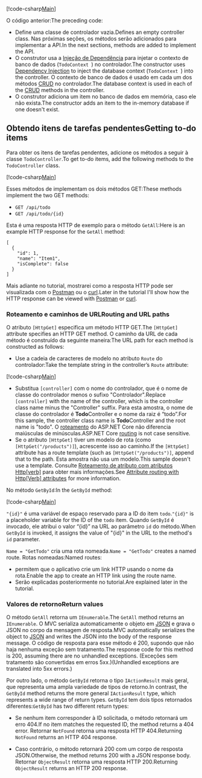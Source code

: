 [!code-csharp[Main](../../tutorials/first-web-api/sample/TodoApi/Controllers/TodoController2.cs?name=snippet_todo1)]

<span data-ttu-id="afb3c-101">O código anterior:</span><span class="sxs-lookup"><span data-stu-id="afb3c-101">The preceding code:</span></span>

* <span data-ttu-id="afb3c-102">Define uma classe de controlador vazia.</span><span class="sxs-lookup"><span data-stu-id="afb3c-102">Defines an empty controller class.</span></span> <span data-ttu-id="afb3c-103">Nas próximas seções, os métodos serão adicionados para implementar a API.</span><span class="sxs-lookup"><span data-stu-id="afb3c-103">In the next sections, methods are added to implement the API.</span></span>
* <span data-ttu-id="afb3c-104">O construtor usa a [Injeção de Dependência](xref:fundamentals/dependency-injection) para injetar o contexto de banco de dados (`TodoContext `) no controlador.</span><span class="sxs-lookup"><span data-stu-id="afb3c-104">The constructor uses [Dependency Injection](xref:fundamentals/dependency-injection) to inject the database context (`TodoContext `) into the controller.</span></span> <span data-ttu-id="afb3c-105">O contexto de banco de dados é usado em cada um dos métodos [CRUD](https://wikipedia.org/wiki/Create,_read,_update_and_delete) no controlador.</span><span class="sxs-lookup"><span data-stu-id="afb3c-105">The database context is used in each of the [CRUD](https://wikipedia.org/wiki/Create,_read,_update_and_delete) methods in the controller.</span></span>
* <span data-ttu-id="afb3c-106">O construtor adiciona um item no banco de dados em memória, caso ele não exista.</span><span class="sxs-lookup"><span data-stu-id="afb3c-106">The constructor adds an item to the in-memory database if one doesn't exist.</span></span>

## <a name="getting-to-do-items"></a><span data-ttu-id="afb3c-107">Obtendo itens de tarefas pendentes</span><span class="sxs-lookup"><span data-stu-id="afb3c-107">Getting to-do items</span></span>

<span data-ttu-id="afb3c-108">Para obter os itens de tarefas pendentes, adicione os métodos a seguir à classe `TodoController`.</span><span class="sxs-lookup"><span data-stu-id="afb3c-108">To get to-do items, add the following methods to the `TodoController` class.</span></span>

[!code-csharp[Main](../../tutorials/first-web-api/sample/TodoApi/Controllers/TodoController.cs?name=snippet_GetAll)]

<span data-ttu-id="afb3c-109">Esses métodos de implementam os dois métodos GET:</span><span class="sxs-lookup"><span data-stu-id="afb3c-109">These methods implement the two GET methods:</span></span>

* `GET /api/todo`
* `GET /api/todo/{id}`

<span data-ttu-id="afb3c-110">Esta é uma resposta HTTP de exemplo para o método `GetAll`:</span><span class="sxs-lookup"><span data-stu-id="afb3c-110">Here is an example HTTP response for the `GetAll` method:</span></span>

```
[
  {
    "id": 1,
    "name": "Item1",
    "isComplete": false
  }
]
   ```

<span data-ttu-id="afb3c-111">Mais adiante no tutorial, mostrarei como a resposta HTTP pode ser visualizada com o [Postman](https://www.getpostman.com/) ou o [curl](https://developer.apple.com/legacy/library/documentation/Darwin/Reference/ManPages/man1/curl.1.html).</span><span class="sxs-lookup"><span data-stu-id="afb3c-111">Later in the tutorial I'll show how the HTTP response can be viewed with [Postman](https://www.getpostman.com/) or [curl](https://developer.apple.com/legacy/library/documentation/Darwin/Reference/ManPages/man1/curl.1.html).</span></span>

### <a name="routing-and-url-paths"></a><span data-ttu-id="afb3c-112">Roteamento e caminhos de URL</span><span class="sxs-lookup"><span data-stu-id="afb3c-112">Routing and URL paths</span></span>

<span data-ttu-id="afb3c-113">O atributo `[HttpGet]` especifica um método HTTP GET.</span><span class="sxs-lookup"><span data-stu-id="afb3c-113">The `[HttpGet]` attribute specifies an HTTP GET method.</span></span> <span data-ttu-id="afb3c-114">O caminho da URL de cada método é construído da seguinte maneira:</span><span class="sxs-lookup"><span data-stu-id="afb3c-114">The URL path for each method is constructed as follows:</span></span>

* <span data-ttu-id="afb3c-115">Use a cadeia de caracteres de modelo no atributo `Route` do controlador:</span><span class="sxs-lookup"><span data-stu-id="afb3c-115">Take the template string in the controller’s `Route` attribute:</span></span>

[!code-csharp[Main](../../tutorials/first-web-api/sample/TodoApi/Controllers/TodoController.cs?name=TodoController&highlight=3)]

* <span data-ttu-id="afb3c-116">Substitua `[controller]` com o nome do controlador, que é o nome de classe do controlador menos o sufixo "Controlador".</span><span class="sxs-lookup"><span data-stu-id="afb3c-116">Replace `[controller]` with the name of the controller, which is the controller class name minus the "Controller" suffix.</span></span> <span data-ttu-id="afb3c-117">Para esta amostra, o nome de classe do controlador é **Todo**Controller e o nome da raiz é “todo”.</span><span class="sxs-lookup"><span data-stu-id="afb3c-117">For this sample, the controller class name is **Todo**Controller and the root name is "todo".</span></span> <span data-ttu-id="afb3c-118">O [roteamento](xref:mvc/controllers/routing) do ASP.NET Core não diferencia maiúsculas de minúsculas.</span><span class="sxs-lookup"><span data-stu-id="afb3c-118">ASP.NET Core [routing](xref:mvc/controllers/routing) is not case sensitive.</span></span>
* <span data-ttu-id="afb3c-119">Se o atributo `[HttpGet]` tiver um modelo de rota (como `[HttpGet("/products")]`), acrescente isso ao caminho.</span><span class="sxs-lookup"><span data-stu-id="afb3c-119">If the `[HttpGet]` attribute has a route template (such as `[HttpGet("/products")]`, append that to the path.</span></span> <span data-ttu-id="afb3c-120">Esta amostra não usa um modelo.</span><span class="sxs-lookup"><span data-stu-id="afb3c-120">This sample doesn't use a template.</span></span> <span data-ttu-id="afb3c-121">Consulte [Roteamento de atributo com atributos Http[verb]](xref:mvc/controllers/routing#attribute-routing-with-httpverb-attributes) para obter mais informações.</span><span class="sxs-lookup"><span data-stu-id="afb3c-121">See [Attribute routing with Http[Verb] attributes](xref:mvc/controllers/routing#attribute-routing-with-httpverb-attributes) for more information.</span></span>

<span data-ttu-id="afb3c-122">No método `GetById`:</span><span class="sxs-lookup"><span data-stu-id="afb3c-122">In the `GetById` method:</span></span>

[!code-csharp[Main](../../tutorials/first-web-api/sample/TodoApi/Controllers/TodoController.cs?name=snippet_GetByID&highlight=1-2)]

<span data-ttu-id="afb3c-123">`"{id}"` é uma variável de espaço reservado para a ID do item `todo`.</span><span class="sxs-lookup"><span data-stu-id="afb3c-123">`"{id}"` is a placeholder variable for the ID of the `todo` item.</span></span> <span data-ttu-id="afb3c-124">Quando `GetById` é invocado, ele atribui o valor “{id}” na URL ao parâmetro `id` do método.</span><span class="sxs-lookup"><span data-stu-id="afb3c-124">When `GetById` is invoked, it assigns the value of "{id}" in the URL to the method's `id` parameter.</span></span>

<span data-ttu-id="afb3c-125">`Name = "GetTodo"` cria uma rota nomeada.</span><span class="sxs-lookup"><span data-stu-id="afb3c-125">`Name = "GetTodo"` creates a named route.</span></span> <span data-ttu-id="afb3c-126">Rotas nomeadas:</span><span class="sxs-lookup"><span data-stu-id="afb3c-126">Named routes:</span></span>

* <span data-ttu-id="afb3c-127">permitem que o aplicativo crie um link HTTP usando o nome da rota.</span><span class="sxs-lookup"><span data-stu-id="afb3c-127">Enable the app to create an HTTP link using the route name.</span></span>
* <span data-ttu-id="afb3c-128">Serão explicadas posteriormente no tutorial.</span><span class="sxs-lookup"><span data-stu-id="afb3c-128">Are explained later in the tutorial.</span></span>

### <a name="return-values"></a><span data-ttu-id="afb3c-129">Valores de retorno</span><span class="sxs-lookup"><span data-stu-id="afb3c-129">Return values</span></span>

<span data-ttu-id="afb3c-130">O método `GetAll` retorna um `IEnumerable`.</span><span class="sxs-lookup"><span data-stu-id="afb3c-130">The `GetAll` method returns an `IEnumerable`.</span></span> <span data-ttu-id="afb3c-131">O MVC serializa automaticamente o objeto em [JSON](http://www.json.org/) e grava o JSON no corpo da mensagem de resposta.</span><span class="sxs-lookup"><span data-stu-id="afb3c-131">MVC automatically serializes the object to [JSON](http://www.json.org/) and writes the JSON into the body of the response message.</span></span> <span data-ttu-id="afb3c-132">O código de resposta para esse método é 200, supondo que não haja nenhuma exceção sem tratamento.</span><span class="sxs-lookup"><span data-stu-id="afb3c-132">The response code for this method is 200, assuming there are no unhandled exceptions.</span></span> <span data-ttu-id="afb3c-133">(Exceções sem tratamento são convertidas em erros 5xx.)</span><span class="sxs-lookup"><span data-stu-id="afb3c-133">(Unhandled exceptions are translated into 5xx errors.)</span></span>

<span data-ttu-id="afb3c-134">Por outro lado, o método `GetById` retorna o tipo `IActionResult` mais geral, que representa uma ampla variedade de tipos de retorno.</span><span class="sxs-lookup"><span data-stu-id="afb3c-134">In contrast, the `GetById` method returns the more general `IActionResult` type, which represents a wide range of return types.</span></span> <span data-ttu-id="afb3c-135">`GetById` tem dois tipos retornados diferentes:</span><span class="sxs-lookup"><span data-stu-id="afb3c-135">`GetById` has two different return types:</span></span>

* <span data-ttu-id="afb3c-136">Se nenhum item corresponder à ID solicitada, o método retornará um erro 404.</span><span class="sxs-lookup"><span data-stu-id="afb3c-136">If no item matches the requested ID, the method returns a 404 error.</span></span> <span data-ttu-id="afb3c-137">Retornar `NotFound` retorna uma resposta HTTP 404.</span><span class="sxs-lookup"><span data-stu-id="afb3c-137">Returning `NotFound` returns an HTTP 404 response.</span></span>

* <span data-ttu-id="afb3c-138">Caso contrário, o método retornará 200 com um corpo de resposta JSON.</span><span class="sxs-lookup"><span data-stu-id="afb3c-138">Otherwise, the method returns 200 with a JSON response body.</span></span> <span data-ttu-id="afb3c-139">Retornar `ObjectResult` retorna uma resposta HTTP 200.</span><span class="sxs-lookup"><span data-stu-id="afb3c-139">Returning `ObjectResult` returns an HTTP 200 response.</span></span>
